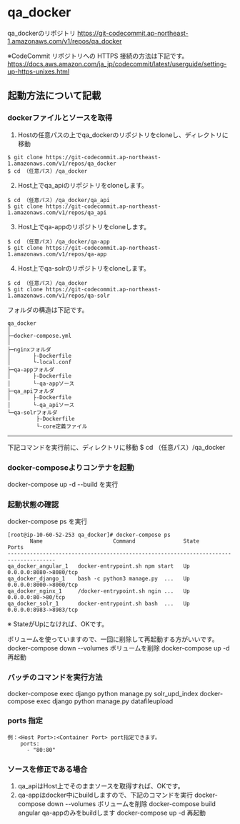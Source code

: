 # qa_docker
qa_dockerのリポジトリ
https://git-codecommit.ap-northeast-1.amazonaws.com/v1/repos/qa_docker

※CodeCommit リポジトリへの HTTPS 接続の方法は下記です。
https://docs.aws.amazon.com/ja_jp/codecommit/latest/userguide/setting-up-https-unixes.html

## 起動方法について記載
### dockerファイルとソースを取得

1. Hostの任意パスの上でqa_dockerのリポジトリをcloneし、ディレクトリに移動
```
$ git clone https://git-codecommit.ap-northeast-1.amazonaws.com/v1/repos/qa_docker
$ cd （任意パス）/qa_docker
```

2. Host上でqa_apiのリポジトリをcloneします。
```
$ cd （任意パス）/qa_docker/qa_api
$ git clone https://git-codecommit.ap-northeast-1.amazonaws.com/v1/repos/qa_api
```

3. Host上でqa-appのリポジトリをcloneします。
```
$ cd （任意パス）/qa_docker/qa-app
$ git clone https://git-codecommit.ap-northeast-1.amazonaws.com/v1/repos/qa-app
```

4. Host上でqa-solrのリポジトリをcloneします。
```
$ cd （任意パス）/qa_docker
$ git clone https://git-codecommit.ap-northeast-1.amazonaws.com/v1/repos/qa-solr
```

フォルダの構造は下記です。

```
qa_docker
│ 
├─docker-compose.yml
│ 
├─nginxフォルダ
│       ├-Dockerfile
│       └-local.conf
├─qa-appフォルダ
│       ├-Dockerfile
│       └-qa-appソース
├─qa_apiフォルダ
│       ├-Dockerfile
│       └-qa_apiソース
└─qa-solrフォルダ
         ├-Dockerfile
         └-core定義ファイル
```
------------

下記コマンドを実行前に、ディレクトリに移動
$ cd （任意パス）/qa_docker

### docker-composeよりコンテナを起動
docker-compose up -d --build を実行

### 起動状態の確認
docker-compose ps を実行

```
[root@ip-10-60-52-253 qa_docker]# docker-compose ps
       Name                      Command               State           Ports
-------------------------------------------------------------------------------------
qa_docker_angular_1   docker-entrypoint.sh npm start   Up      0.0.0.0:8080->8080/tcp
qa_docker_django_1    bash -c python3 manage.py  ...   Up      0.0.0.0:8000->8000/tcp
qa_docker_nginx_1     /docker-entrypoint.sh ngin ...   Up      0.0.0.0:80->80/tcp
qa_docker_solr_1      docker-entrypoint.sh bash  ...   Up      0.0.0.0:8983->8983/tcp
```
※ StateがUpになければ、OKです。

ボリュームを使っていますので、一回に削除して再起動する方がいいです。
docker-compose down --volumes ボリュームを削除
docker-compose up -d 再起動

### バッチのコマンドを実行方法
docker-compose exec django python manage.py solr_upd_index
docker-compose exec django python manage.py datafileupload

### ports 指定
```
例：<Host Port>:<Container Port> port指定できます。
    ports:
      - "80:80"
```

### ソースを修正である場合
1. qa_apiはHost上でそのままソースを取得すれば、OKです。
2. qa-appはdocker中にbuildしますので、下記のコマンドを実行
docker-compose down --volumes ボリュームを削除
docker-compose build angular qa-appのみをbuildします
docker-compose up -d 再起動
